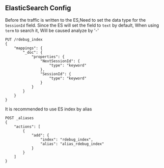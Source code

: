 ## ElasticSearch Config

Before the traffic is written to the ES,Need to set the data type for the `SessionId` field. Since the ES will set the field to `text` by default, When using `term` to search it, Will be caused analyze by '-' 

```
PUT /rdebug_index
{
    "mappings": {
        "_doc": {
            "properties": {
                "NextSessionId": {
                    "type": "keyword"
                },
                "SessionId": {
                    "type": "keyword"
                }
            }
        }
    }
}
```

It is recommended to use ES index by alias
```
POST _aliases
{
    "actions": [
        {
            "add": {
                "index": "rdebug_index",
                "alias": "alias_rdebug_index"
            }
        }
    ]
}
```